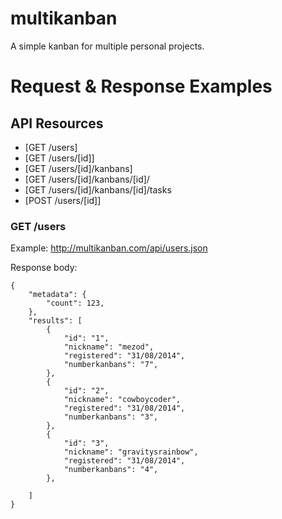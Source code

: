 multikanban
===========

A simple kanban for multiple personal projects.


# Request & Response Examples

## API Resources

  - [GET /users]
  - [GET /users/[id]]
  - [GET /users/[id]/kanbans]
  - [GET /users/[id]/kanbans/[id]/
  - [GET /users/[id]/kanbans/[id]/tasks
  - [POST /users/[id]]

### GET /users

Example: http://multikanban.com/api/users.json

Response body:

    {
        "metadata": {
            "count": 123,
        },
        "results": [
            {
                "id": "1",
                "nickname": "mezod",
                "registered": "31/08/2014",
                "numberkanbans": "7",
            },
            {
                "id": "2",
                "nickname": "cowboycoder",
                "registered": "31/08/2014",
                "numberkanbans": "3",
            },
            {
                "id": "3",
                "nickname": "gravitysrainbow",
                "registered": "31/08/2014",
                "numberkanbans": "4",
            },

        ]
    }
